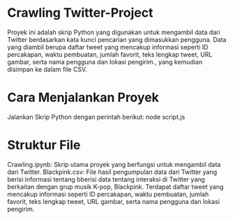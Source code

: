 # Crawling Twitter-Project
Proyek ini adalah skrip Python yang digunakan untuk mengambil data dari Twitter berdasarkan kata kunci pencarian yang dimasukkan pengguna. Data yang diambil berupa daftar tweet yang mencakup informasi seperti ID percakapan, waktu pembuatan, jumlah favorit, teks lengkap tweet, URL gambar, serta nama pengguna dan lokasi pengirim., yang kemudian disimpan ke dalam file CSV.

# Cara Menjalankan Proyek
Jalankan Skrip Python dengan perintah berikut:
node script.js

# Struktur File
Crawling.ipynb: Skrip utama proyek yang berfungsi untuk mengambil data dari Twitter.
Blackpink.csv: File hasil pengumpulan data dari Twitter yang berisi informasi tentang bberisi data tentang interaksi di Twitter yang berkaitan dengan grup musik K-pop, Blackpink. Terdapat daftar tweet yang mencakup informasi seperti ID percakapan, waktu pembuatan, jumlah favorit, teks lengkap tweet, URL gambar, serta nama pengguna dan lokasi pengirim. 
